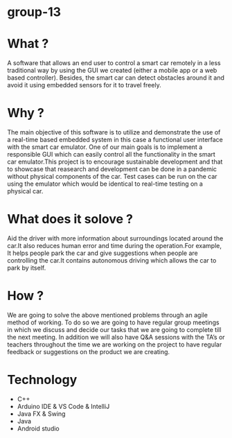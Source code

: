 # group-13

# What ?
A software that allows an end user to control a smart car remotely in a less traditional way by using the GUI we created (either a mobile app or a web based controller). Besides, the smart car can detect obstacles around it and avoid it using embedded sensors for it to travel freely.
# Why ?
The main objective of this software is to utilize and demonstrate the use of a real-time based embedded system in this case a functional user interface with the smart car emulator. One of our main goals is to implement a responsible GUI which can easily control all the functionality in the smart car emulator.This project is to encourage sustainable development and that to showcase that reasearch and development can be done in a pandemic without physical components of the car. Test cases can be run on the car using the emulator which would be identical to real-time testing on a physical car.   
  

# What does it solove ?
Aid the driver with more information about surroundings located around the car.It also reduces human error and time during the  operation.For example, It helps people park the car and give suggestions when people are controlling the car.It contains autonomous driving which allows the car to park by itself.

# How ? 
We are going to solve the above mentioned problems through an agile method of working. To do so we are going to have regular group meetings in which we discuss and decide our tasks that we are going to complete till the next meeting. In addition we will also have Q&A sessions with the TA’s or teachers throughout the time we are working on the project to have regular feedback or suggestions on the product we are creating.

# Technology 
- C++
- Arduino IDE & VS Code & IntelliJ
- Java FX  &  Swing
- Java
- Android studio